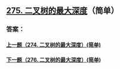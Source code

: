 ## [275. 二叉树的最大深度](https://leetcode-cn.com/problems/merge-two-sorted-lists/)（简单）





### 答案：



#### [上一题（274. 二叉树的最大深度）(简单)](https://github.com/sdwwld/leetCode/blob/master/src/main/java/com/wld/java/leetcode/leetCode0274.md)

#### [下一题（276. 二叉树的最大深度）(简单)](https://github.com/sdwwld/leetCode/blob/master/src/main/java/com/wld/java/leetcode/leetCode0276.md)